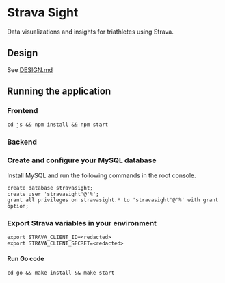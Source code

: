 # Strava Sight

Data visualizations and insights for triathletes using Strava.

## Design

See <a href="./DESIGN.md">DESIGN.md</a>

## Running the application

### Frontend

    cd js && npm install && npm start

### Backend

### Create and configure your MySQL database

Install MySQL and run the following commands in the root console.

    create database stravasight;
    create user 'stravasight'@'%';
    grant all privileges on stravasight.* to 'stravasight'@'%' with grant option;

### Export Strava variables in your environment

    export STRAVA_CLIENT_ID=<redacted>
    export STRAVA_CLIENT_SECRET=<redacted>

#### Run Go code

    cd go && make install && make start
